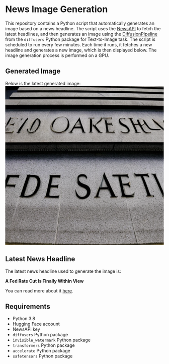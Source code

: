 # News Image Generation
This repository contains a Python script that automatically generates an image based on a news headline. The script uses the [NewsAPI](https://newsapi.org/) to fetch the latest headlines, and then generates an image using the [DiffusionPipeline](https://github.com/huggingface/diffusers) from the `diffusers` Python package for Text-to-Image task.
The script is scheduled to run every few minutes. Each time it runs, it fetches a new headline and generates a new image, which is then displayed below. The image generation process is performed on a GPU.

## Generated Image
Below is the latest generated image:
![Generated Image](image.png)

## Latest News Headline
The latest news headline used to generate the image is:

**A Fed Rate Cut Is Finally Within View**

You can read more about it [here](https://news.google.com/rss/articles/CBMiT2h0dHBzOi8vd3d3Lndzai5jb20vZWNvbm9teS9jZW50cmFsLWJhbmtpbmcvZmVkLW5lYXItaW50ZXJlc3QtcmF0ZS1jdXQtZDMwM2RiZDXSAQA?oc=5).

## Requirements
- Python 3.8
- Hugging Face account
- NewsAPI key
- `diffusers` Python package
- `invisible_watermark` Python package
- `transformers` Python package
- `accelerate` Python package
- `safetensors` Python package
